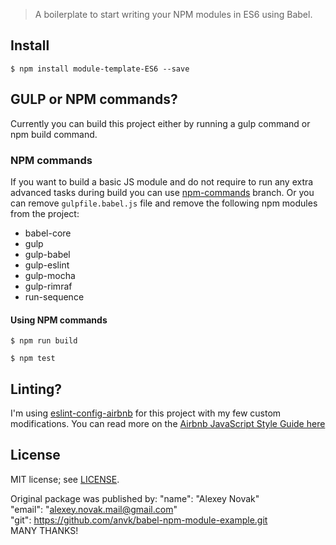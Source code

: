 > A boilerplate to start writing your NPM modules in ES6 using Babel.

## Install

```
$ npm install module-template-ES6 --save
```


## GULP or NPM commands?

Currently you can build this project either by running a gulp command or npm build command.

### NPM commands

If you want to build a basic JS module and do not require to run any extra advanced tasks during build you can use [npm-commands](https://github.com/anvk/babel-npm-module-example/tree/npm-commands) branch. Or you can remove `gulpfile.babel.js` file and remove the following npm modules from the project:

 - babel-core
 - gulp
 - gulp-babel
 - gulp-eslint
 - gulp-mocha
 - gulp-rimraf
 - run-sequence

#### Using NPM commands

```
$ npm run build
```

```
$ npm test
```

## Linting?

I'm using [eslint-config-airbnb](https://www.npmjs.com/package/eslint-config-airbnb) for this project with my few custom modifications. You can read more on the [Airbnb JavaScript Style Guide here](https://github.com/airbnb/javascript)

## License

MIT license; see [LICENSE](./LICENSE).

Original package was published by:
"name": "Alexey Novak"  
"email": "alexey.novak.mail@gmail.com"  
"git": https://github.com/anvk/babel-npm-module-example.git  
MANY THANKS!